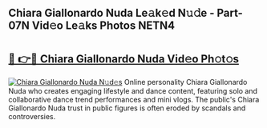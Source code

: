 ## Chiara Giallonardo Nuda Le𝚊k𝚎d N𝚞𝚍e - Part-07N Vid𝚎o Le𝚊ks Photos NETN4

# <h2><a href="http://fbebjr.evod.top/?m=Chiara+Giallonardo+Nuda">🔗 👉🔴 Chiara Giallonardo Nuda Vid𝚎o Ph𝚘t𝚘s</a></h2>

[![Chiara Giallonardo Nuda N𝚞d𝚎s](https://i.imgur.com/8V9OHl7.gif)](http://fbebjr.evod.top/?m=Chiara+Giallonardo+Nuda)
Online personality Chiara Giallonardo Nuda who creates engaging lifestyle and dance content, featuring solo and collaborative dance trend performances and mini vlogs. The public's Chiara Giallonardo Nuda trust in public figures is often eroded by scandals and controversies. 

